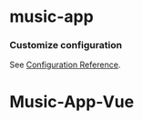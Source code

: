 # music-app

### Customize configuration
See [Configuration Reference](https://cli.vuejs.org/config/).
# Music-App-Vue
